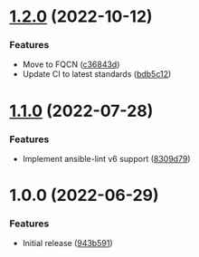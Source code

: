 # [1.2.0](https://github.com/de-it-krachten/ansible-role-rhsm/compare/v1.1.0...v1.2.0) (2022-10-12)


### Features

* Move to FQCN ([c36843d](https://github.com/de-it-krachten/ansible-role-rhsm/commit/c36843d1fd02027a61770dd5c931ef7e8e71b53c))
* Update CI to latest standards ([bdb5c12](https://github.com/de-it-krachten/ansible-role-rhsm/commit/bdb5c12723dd5eca86f9306875d35f2d2e1b879b))

# [1.1.0](https://github.com/de-it-krachten/ansible-role-rhsm/compare/v1.0.0...v1.1.0) (2022-07-28)


### Features

* Implement ansible-lint v6 support ([8309d79](https://github.com/de-it-krachten/ansible-role-rhsm/commit/8309d7985a2bdbe00d76ee90baafa5ed1343f72a))

# 1.0.0 (2022-06-29)


### Features

* Initial release ([943b591](https://github.com/de-it-krachten/ansible-role-rhsm/commit/943b591e2c4da0974cad2d8f68a8be8bacd5308f))

